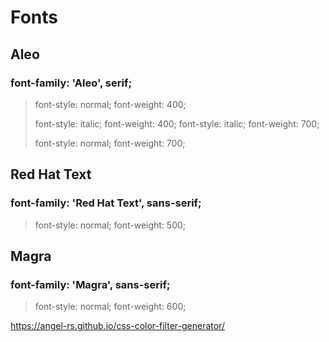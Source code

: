 # Fonts

## Aleo
### font-family: 'Aleo', serif;
> font-style: normal;
> font-weight: 400;
> 
> font-style: italic;
> font-weight: 400;
> font-style: italic;
> font-weight: 700;
> 
> font-style: normal;
> font-weight: 700;

## Red Hat Text
### font-family: 'Red Hat Text', sans-serif;
> font-style: normal;
> font-weight: 500;

## Magra
### font-family: 'Magra', sans-serif;
> font-style: normal;
> font-weight: 600;

https://angel-rs.github.io/css-color-filter-generator/